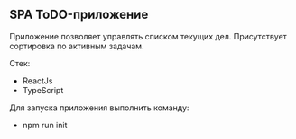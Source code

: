 ## SPA ToDO-приложение

Приложение позволяет управлять списком текущих дел. 
Присутствует сортировка по активным задачам.

Стек:
- ReactJs
- TypeScript

Для запуска приложения выполнить команду:
- npm run init
